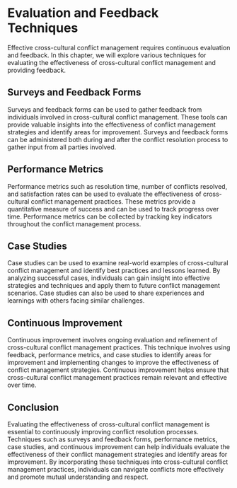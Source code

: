 Evaluation and Feedback Techniques
=================================================================================================================

Effective cross-cultural conflict management requires continuous evaluation and feedback. In this chapter, we will explore various techniques for evaluating the effectiveness of cross-cultural conflict management and providing feedback.

Surveys and Feedback Forms
--------------------------

Surveys and feedback forms can be used to gather feedback from individuals involved in cross-cultural conflict management. These tools can provide valuable insights into the effectiveness of conflict management strategies and identify areas for improvement. Surveys and feedback forms can be administered both during and after the conflict resolution process to gather input from all parties involved.

Performance Metrics
-------------------

Performance metrics such as resolution time, number of conflicts resolved, and satisfaction rates can be used to evaluate the effectiveness of cross-cultural conflict management practices. These metrics provide a quantitative measure of success and can be used to track progress over time. Performance metrics can be collected by tracking key indicators throughout the conflict management process.

Case Studies
------------

Case studies can be used to examine real-world examples of cross-cultural conflict management and identify best practices and lessons learned. By analyzing successful cases, individuals can gain insight into effective strategies and techniques and apply them to future conflict management scenarios. Case studies can also be used to share experiences and learnings with others facing similar challenges.

Continuous Improvement
----------------------

Continuous improvement involves ongoing evaluation and refinement of cross-cultural conflict management practices. This technique involves using feedback, performance metrics, and case studies to identify areas for improvement and implementing changes to improve the effectiveness of conflict management strategies. Continuous improvement helps ensure that cross-cultural conflict management practices remain relevant and effective over time.

Conclusion
----------

Evaluating the effectiveness of cross-cultural conflict management is essential to continuously improving conflict resolution processes. Techniques such as surveys and feedback forms, performance metrics, case studies, and continuous improvement can help individuals evaluate the effectiveness of their conflict management strategies and identify areas for improvement. By incorporating these techniques into cross-cultural conflict management practices, individuals can navigate conflicts more effectively and promote mutual understanding and respect.
